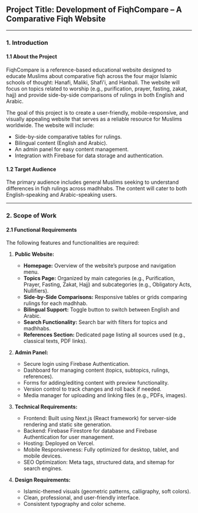 ## Project Title: Development of FiqhCompare – A Comparative Fiqh Website

---

### 1. Introduction

#### 1.1 About the Project
FiqhCompare is a reference-based educational website designed to educate Muslims about comparative fiqh across the four major Islamic schools of thought: Hanafi, Maliki, Shafi'i, and Hanbali. The website will focus on topics related to worship (e.g., purification, prayer, fasting, zakat, hajj) and provide side-by-side comparisons of rulings in both English and Arabic.

The goal of this project is to create a user-friendly, mobile-responsive, and visually appealing website that serves as a reliable resource for Muslims worldwide. The website will include:
- Side-by-side comparative tables for rulings.
- Bilingual content (English and Arabic).
- An admin panel for easy content management.
- Integration with Firebase for data storage and authentication.

#### 1.2 Target Audience
The primary audience includes general Muslims seeking to understand differences in fiqh rulings across madhhabs. The content will cater to both English-speaking and Arabic-speaking users.

---

### 2. Scope of Work

#### 2.1 Functional Requirements
The following features and functionalities are required:

1. **Public Website:**
   - **Homepage:** Overview of the website’s purpose and navigation menu.
   - **Topics Page:** Organized by main categories (e.g., Purification, Prayer, Fasting, Zakat, Hajj) and subcategories (e.g., Obligatory Acts, Nullifiers).
   - **Side-by-Side Comparisons:** Responsive tables or grids comparing rulings for each madhhab.
   - **Bilingual Support:** Toggle button to switch between English and Arabic.
   - **Search Functionality:** Search bar with filters for topics and madhhabs.
   - **References Section:** Dedicated page listing all sources used (e.g., classical texts, PDF links).

2. **Admin Panel:**
   - Secure login using Firebase Authentication.
   - Dashboard for managing content (topics, subtopics, rulings, references).
   - Forms for adding/editing content with preview functionality.
   - Version control to track changes and roll back if needed.
   - Media manager for uploading and linking files (e.g., PDFs, images).

3. **Technical Requirements:**
   - Frontend: Built using Next.js (React framework) for server-side rendering and static site generation.
   - Backend: Firebase Firestore for database and Firebase Authentication for user management.
   - Hosting: Deployed on Vercel.
   - Mobile Responsiveness: Fully optimized for desktop, tablet, and mobile devices.
   - SEO Optimization: Meta tags, structured data, and sitemap for search engines.

4. **Design Requirements:**
   - Islamic-themed visuals (geometric patterns, calligraphy, soft colors).
   - Clean, professional, and user-friendly interface.
   - Consistent typography and color scheme.
